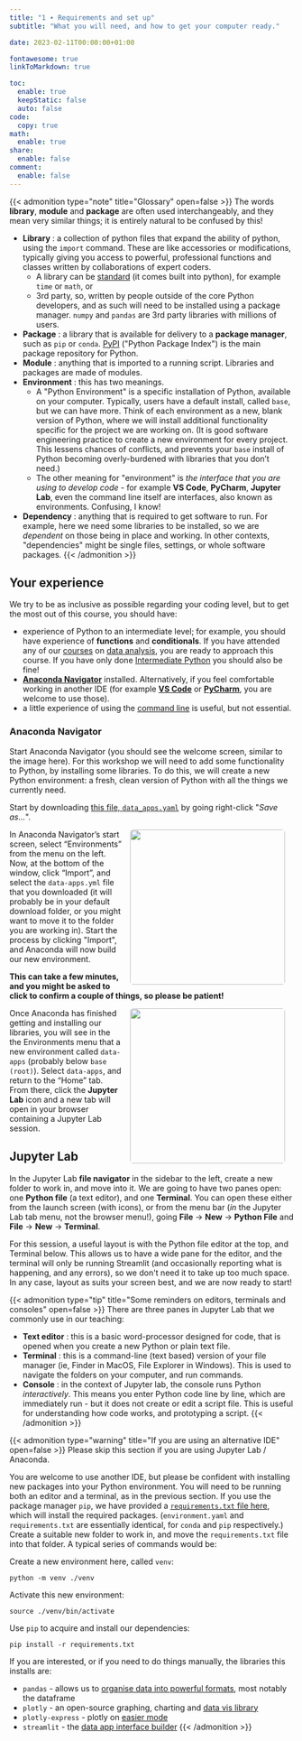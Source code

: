 ```yaml
---
title: "1 ∙ Requirements and set up"
subtitle: "What you will need, and how to get your computer ready."

date: 2023-02-11T00:00:00+01:00

fontawesome: true
linkToMarkdown: true

toc:
  enable: true
  keepStatic: false
  auto: false
code:
  copy: true
math:
  enable: true
share:
  enable: false
comment:
  enable: false
---
```


{{< admonition type="note" title="Glossary" open=false >}}
The words **library**, **module** and **package** are often used interchangeably, and they mean very similar things; it is entirely natural to be confused by this!
- **Library** : a collection of python files that expand the ability of python, using the `import` command. These are like accessories or modifications, typically giving you access to powerful, professional functions and classes written by collaborations of expert coders.
  - A library can be [standard](https://docs.python.org/3/library/index.html) (it comes built into python), for example `time` or `math`, or
  - 3rd party, so, written by people outside of the core Python developers, and as such will need to be installed using a package manager. `numpy` and `pandas` are 3rd party libraries with millions of users.
- **Package** : a library that is available for delivery to a **package manager**, such as `pip` or `conda`. [PyPI](https://pypi.org/) ("Python Package Index") is the main package repository for Python.
- **Module** : anything that is imported to a running script. Libraries and packages are made of modules.
- **Environment** : this has two meanings. 
  - A "Python Environment" is a specific installation of Python, available on your computer. Typically, users have a default install, called `base`, but we can have more. Think of each environment as a new, blank version of Python, where we will install additional functionality specific for the project we are working on. (It is good software engineering practice to create a new environment for every project. This lessens chances of conflicts, and prevents your `base` install of Python becoming overly-burdened with libraries that you don’t need.) 
  - The other meaning for "environment" is *the interface that you are using to develop code* - for example **VS Code**, **PyCharm**, **Jupyter Lab**, even the command line itself are interfaces, also known as environments. Confusing, I know!
- **Dependency** : anything that is required to get software to run. For example, here we need some libraries to be installed, so we are *dependent* on those being in place and working. In other contexts, "dependencies" might be single files, settings, or whole software packages.
{{< /admonition >}}

## Your experience
We try to be as inclusive as possible regarding your coding level, but to get the most out of this course, you should have:
* experience of Python to an intermediate level; for example, you should have experience of **functions** and **conditionals**. If you have attended any of our [courses](https://milliams.com/courses/data_analysis_python/) on [data analysis](https://milliams.com/courses/applied_data_analysis/), you are ready to approach this course. If you have only done [Intermediate Python](https://milliams.com/courses/intermediate_python/) you should also be fine!
* [**Anaconda Navigator**](https://www.anaconda.com/products/distribution) installed. Alternatively, if you feel comfortable working in another IDE (for example [**VS Code**](https://code.visualstudio.com/Download) or [**PyCharm**](https://www.jetbrains.com/pycharm/), you are welcome to use those).
* a little experience of using the [command line](https://alleetanner.github.io/intro-to-command-line/) is useful, but not essential.

### Anaconda Navigator
Start Anaconda Navigator (you should see the welcome screen, similar to the image here). For this workshop we will need to add some functionality to Python, by installing some libraries. To do this, we will create a new Python environment: a fresh, clean version of Python with all the things we currently need.

Start by downloading [this file, `data_apps.yaml`](https://raw.githubusercontent.com/alleetanner/graphical-data-apps/data_apps.yaml) by going right-click "*Save as...*". 

<img align="right" src="https://raw.githubusercontent.com/alleetanner/graphical-data-apps/main/assets/anaconda_screenshot.png" width="275" style="border-radius: 2%; margin-right: 15px; margin-left: 15px;" /> In Anaconda Navigator’s start screen, select “Environments” from the menu on the left. Now, at the bottom of the window, click “Import”, and select the `data-apps.yml` file that you downloaded (it will probably be in your default download folder, or you might want to move it to the folder you are working in). Start the process by clicking "Import", and Anaconda will now build our new environment. 

**This can take a few minutes, and you might be asked to click to confirm a couple of things, so please be patient!**

<img align="right" src="https://raw.githubusercontent.com/alleetanner/graphical-data-apps/main/assets/jupyterlab_launch.png" width="275" style="border-radius: 2%; margin-right: 15px; margin-left: 15px;" /> Once Anaconda has finished getting and installing our libraries, you will see in the the Environments menu that a new environment called `data-apps` (probably below `base (root)`). Select `data-apps`, and return to the “Home” tab. From there, click the **Jupyter Lab** icon and a new tab will open in your browser containing a Jupyter Lab session.
 
## Jupyter Lab
In the Jupyter Lab **file navigator** in the sidebar to the left, create a new folder to work in, and move into it. We are going to have two panes open: one **Python file** (a text editor), and one **Terminal**. You can open these either from the launch screen (with icons), or from the menu bar (*in* the Jupyter Lab tab menu, not the browser menu!), going **File** → **New** → **Python File** and **File** → **New** → **Terminal**.

For this session, a useful layout is with the Python file editor at the top, and Terminal below. This allows us to have a wide pane for the editor, and the terminal will only be running Streamlit (and occasionally reporting what is happening, and any errors), so we don't need it to take up too much space. In any case, layout as suits your screen best, and we are now ready to start!

{{< admonition type="tip" title="Some reminders on editors, terminals and consoles"  open=false >}}
There are three panes in Jupyter Lab that we commonly use in our teaching:
- **Text editor** : this is a basic word-processor designed for code, that is opened when you create a new Python or plain text file.
- **Terminal** : this is a command-line (text based) version of your file manager (ie, Finder in MacOS, File Explorer in Windows). This is used to navigate the folders on your computer, and run commands.
- **Console** : in the context of Jupyter lab, the console runs Python *interactively*. This means you enter Python code line by line, which are immediately run - but it does not create or edit a script file. This is useful for understanding how code works, and prototyping a script.
{{< /admonition >}}

{{< admonition type="warning" title="If you are using an alternative IDE"  open=false >}}
Please skip this section if you are using Jupyter Lab / Anaconda.

You are welcome to use another IDE, but please be confident with installing new packages into your Python environment. You will need to be running both an editor and a terminal, as in the previous section. If you use the package manager `pip`, we have provided a [`requirements.txt` file here](https://raw.githubusercontent.com/alleetanner/graphical-data-apps/requirements.txt), which will install the required packages. (`environment.yaml` and `requirements.txt` are essentially identical, for `conda` and `pip` respectively.) Create a suitable new folder to work in, and move the `requirements.txt` file into that folder. A typical series of commands would be:

Create a new environment here, called `venv`:
```Terminal
python -m venv ./venv
```

Activate this new environment:
```Terminal
source ./venv/bin/activate
```

Use `pip` to acquire and install our dependencies:
```Terminal
pip install -r requirements.txt
```

If you are interested, or if you need to do things manually, the libraries this installs are:

- `pandas` - allows us to [organise data into powerful formats](https://pandas.pydata.org/), most notably the dataframe
- `plotly` - an open-source graphing, charting and [data vis library](https://plotly.com/python/)
- `plotly-express` - plotly on [easier mode](https://plotly.com/python/plotly-express/)
- `streamlit` - the [data app interface builder](https://streamlit.io/)
{{< /admonition >}}
